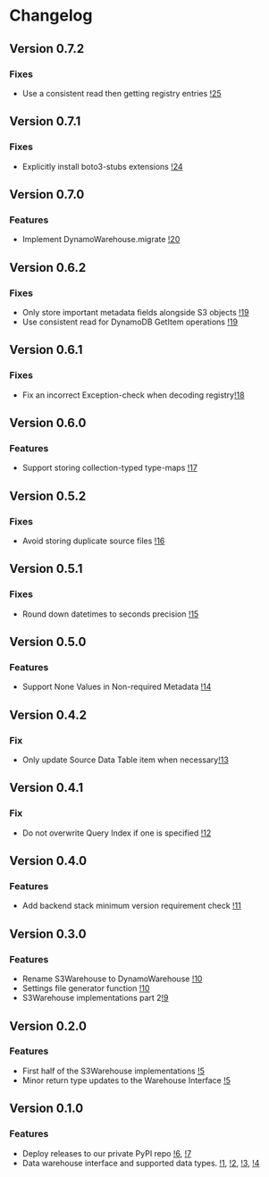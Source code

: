 # Changelog

## Version 0.7.2

### Fixes
* Use a consistent read then getting registry entries [!25](https://gitlab.invenia.ca/invenia/Datafeeds/DatafeedsCommon/-/merge_requests/25)

## Version 0.7.1

### Fixes
* Explicitly install boto3-stubs extensions [!24](https://gitlab.invenia.ca/invenia/Datafeeds/DatafeedsCommon/-/merge_requests/24)

## Version 0.7.0

### Features
* Implement DynamoWarehouse.migrate [!20](https://gitlab.invenia.ca/invenia/Datafeeds/DataWarehouse/-/merge_requests/20)

## Version 0.6.2

### Fixes
* Only store important metadata fields alongside S3 objects [!19](https://gitlab.invenia.ca/invenia/Datafeeds/DataWarehouse/-/merge_requests/19)
* Use consistent read for DynamoDB GetItem operations [!19](https://gitlab.invenia.ca/invenia/Datafeeds/DataWarehouse/-/merge_requests/19)


## Version 0.6.1

### Fixes
* Fix an incorrect Exception-check when decoding registry[!18](https://gitlab.invenia.ca/invenia/Datafeeds/DataWarehouse/-/merge_requests/18)

## Version 0.6.0

### Features
* Support storing collection-typed type-maps [!17](https://gitlab.invenia.ca/invenia/Datafeeds/DataWarehouse/-/merge_requests/17)

## Version 0.5.2

### Fixes
* Avoid storing duplicate source files [!16](https://gitlab.invenia.ca/invenia/Datafeeds/DataWarehouse/-/merge_requests/16)

## Version 0.5.1

### Fixes
* Round down datetimes to seconds precision [!15](https://gitlab.invenia.ca/invenia/Datafeeds/DataWarehouse/-/merge_requests/15)


## Version 0.5.0

### Features
* Support None Values in Non-required Metadata [!14](https://gitlab.invenia.ca/invenia/Datafeeds/DataWarehouse/-/merge_requests/14)

## Version 0.4.2

### Fix
* Only update Source Data Table item when necessary[!13](https://gitlab.invenia.ca/invenia/Datafeeds/DataWarehouse/-/merge_requests/13)

## Version 0.4.1

### Fix
* Do not overwrite Query Index if one is specified [!12](https://gitlab.invenia.ca/invenia/Datafeeds/DataWarehouse/-/merge_requests/12)

## Version 0.4.0

### Features
* Add backend stack minimum version requirement check [!11](https://gitlab.invenia.ca/invenia/Datafeeds/DataWarehouse/-/merge_requests/11)

## Version 0.3.0

### Features
* Rename S3Warehouse to DynamoWarehouse [!10](https://gitlab.invenia.ca/invenia/Datafeeds/DataWarehouse/-/merge_requests/10)
* Settings file generator function [!10](https://gitlab.invenia.ca/invenia/Datafeeds/DataWarehouse/-/merge_requests/10)
* S3Warehouse implementations part 2[!9](https://gitlab.invenia.ca/invenia/Datafeeds/DataWarehouse/-/merge_requests/9)

## Version 0.2.0

### Features
* First half of the S3Warehouse implementations [!5](https://gitlab.invenia.ca/invenia/Datafeeds/DataWarehouse/-/merge_requests/5)
* Minor return type updates to the Warehouse Interface [!5](https://gitlab.invenia.ca/invenia/Datafeeds/DataWarehouse/-/merge_requests/5)

## Version 0.1.0

### Features

* Deploy releases to our private PyPI repo [!6](https://gitlab.invenia.ca/invenia/Datafeeds/DataWarehouse/-/merge_requests/6), [!7](https://gitlab.invenia.ca/invenia/Datafeeds/DataWarehouse/-/merge_requests/7)
* Data warehouse interface and supported data types. [!1](https://gitlab.invenia.ca/invenia/Datafeeds/DataWarehouse/-/merge_requests/1), [!2](https://gitlab.invenia.ca/invenia/Datafeeds/DataWarehouse/-/merge_requests/2), [!3](https://gitlab.invenia.ca/invenia/Datafeeds/DataWarehouse/-/merge_requests/3), [!4](https://gitlab.invenia.ca/invenia/Datafeeds/DataWarehouse/-/merge_requests/4)
